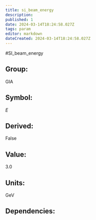 ```yaml
---
title: si_beam_energy
description: 
published: 1
date: 2024-03-14T18:24:58.027Z
tags: param
editor: markdown
dateCreated: 2024-03-14T18:24:58.027Z
---
```


#SI_beam_energy

## Group:
GIA

## Symbol:
$E$

## Derived:
False

## Value:
3.0

## Units:
GeV

## Dependencies: 
